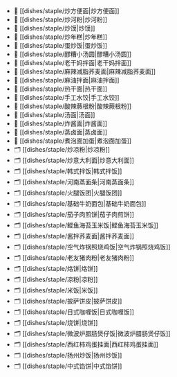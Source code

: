 
- 📄 [[dishes/staple/炒方便面|炒方便面]]
- 📄 [[dishes/staple/炒河粉|炒河粉]]
- 📄 [[dishes/staple/炒馍|炒馍]]
- 📄 [[dishes/staple/炒年糕|炒年糕]]
- 📄 [[dishes/staple/蛋炒饭|蛋炒饭]]
- 📄 [[dishes/staple/醪糟小汤圆|醪糟小汤圆]]
- 📄 [[dishes/staple/老干妈拌面|老干妈拌面]]
- 📄 [[dishes/staple/麻辣减脂荞麦面|麻辣减脂荞麦面]]
- 📄 [[dishes/staple/麻油拌面|麻油拌面]]
- 📄 [[dishes/staple/热干面|热干面]]
- 📄 [[dishes/staple/手工水饺|手工水饺]]
- 📄 [[dishes/staple/酸辣蕨根粉|酸辣蕨根粉]]
- 📄 [[dishes/staple/汤面|汤面]]
- 📄 [[dishes/staple/炸酱面|炸酱面]]
- 📄 [[dishes/staple/蒸卤面|蒸卤面]]
- 📄 [[dishes/staple/煮泡面加蛋|煮泡面加蛋]]
- 🗂️ [[dishes/staple/炒凉粉|炒凉粉]]
- 🗂️ [[dishes/staple/炒意大利面|炒意大利面]]
- 🗂️ [[dishes/staple/韩式拌饭|韩式拌饭]]
- 🗂️ [[dishes/staple/河南蒸面条|河南蒸面条]]
- 🗂️ [[dishes/staple/火腿饭团|火腿饭团]]
- 🗂️ [[dishes/staple/基础牛奶面包|基础牛奶面包]]
- 🗂️ [[dishes/staple/茄子肉煎饼|茄子肉煎饼]]
- 🗂️ [[dishes/staple/鲣鱼海苔玉米饭|鲣鱼海苔玉米饭]]
- 🗂️ [[dishes/staple/酱拌荞麦面|酱拌荞麦面]]
- 🗂️ [[dishes/staple/空气炸锅照烧鸡饭|空气炸锅照烧鸡饭]]
- 🗂️ [[dishes/staple/老友猪肉粉|老友猪肉粉]]
- 🗂️ [[dishes/staple/烙饼|烙饼]]
- 🗂️ [[dishes/staple/凉粉|凉粉]]
- 🗂️ [[dishes/staple/米饭|米饭]]
- 🗂️ [[dishes/staple/披萨饼皮|披萨饼皮]]
- 🗂️ [[dishes/staple/日式咖喱饭|日式咖喱饭]]
- 🗂️ [[dishes/staple/烧饼|烧饼]]
- 🗂️ [[dishes/staple/微波炉腊肠煲仔饭|微波炉腊肠煲仔饭]]
- 🗂️ [[dishes/staple/西红柿鸡蛋挂面|西红柿鸡蛋挂面]]
- 🗂️ [[dishes/staple/扬州炒饭|扬州炒饭]]
- 🗂️ [[dishes/staple/中式馅饼|中式馅饼]]


